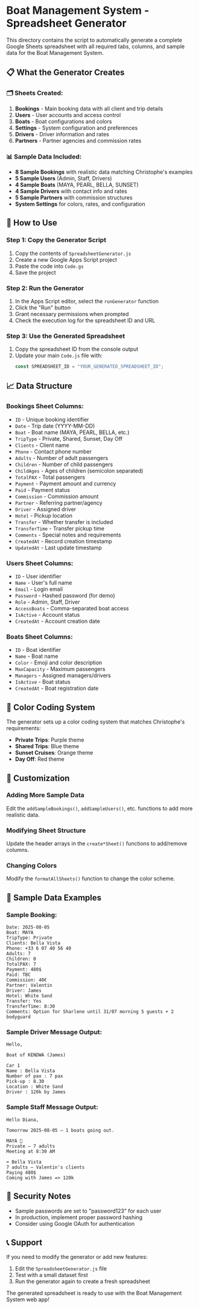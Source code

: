 # Boat Management System - Spreadsheet Generator

This directory contains the script to automatically generate a complete Google Sheets spreadsheet with all required tabs, columns, and sample data for the Boat Management System.

## 📋 What the Generator Creates

### 🗂️ **Sheets Created:**

1. **Bookings** - Main booking data with all client and trip details
2. **Users** - User accounts and access control
3. **Boats** - Boat configurations and colors
4. **Settings** - System configuration and preferences
5. **Drivers** - Driver information and rates
6. **Partners** - Partner agencies and commission rates

### 📊 **Sample Data Included:**

- **8 Sample Bookings** with realistic data matching Christophe's examples
- **5 Sample Users** (Admin, Staff, Drivers)
- **4 Sample Boats** (MAYA, PEARL, BELLA, SUNSET)
- **4 Sample Drivers** with contact info and rates
- **5 Sample Partners** with commission structures
- **System Settings** for colors, rates, and configuration

## 🚀 How to Use

### Step 1: Copy the Generator Script
1. Copy the contents of `SpreadsheetGenerator.js`
2. Create a new Google Apps Script project
3. Paste the code into `Code.gs`
4. Save the project

### Step 2: Run the Generator
1. In the Apps Script editor, select the `runGenerator` function
2. Click the "Run" button
3. Grant necessary permissions when prompted
4. Check the execution log for the spreadsheet ID and URL

### Step 3: Use the Generated Spreadsheet
1. Copy the spreadsheet ID from the console output
2. Update your main `Code.js` file with:
   ```javascript
   const SPREADSHEET_ID = "YOUR_GENERATED_SPREADSHEET_ID";
   ```

## 📈 Data Structure

### Bookings Sheet Columns:
- `ID` - Unique booking identifier
- `Date` - Trip date (YYYY-MM-DD)
- `Boat` - Boat name (MAYA, PEARL, BELLA, etc.)
- `TripType` - Private, Shared, Sunset, Day Off
- `Clients` - Client name
- `Phone` - Contact phone number
- `Adults` - Number of adult passengers
- `Children` - Number of child passengers
- `ChildAges` - Ages of children (semicolon separated)
- `TotalPAX` - Total passengers
- `Payment` - Payment amount and currency
- `Paid` - Payment status
- `Commission` - Commission amount
- `Partner` - Referring partner/agency
- `Driver` - Assigned driver
- `Hotel` - Pickup location
- `Transfer` - Whether transfer is included
- `TransferTime` - Transfer pickup time
- `Comments` - Special notes and requirements
- `CreatedAt` - Record creation timestamp
- `UpdatedAt` - Last update timestamp

### Users Sheet Columns:
- `ID` - User identifier
- `Name` - User's full name
- `Email` - Login email
- `Password` - Hashed password (for demo)
- `Role` - Admin, Staff, Driver
- `AccessBoats` - Comma-separated boat access
- `IsActive` - Account status
- `CreatedAt` - Account creation date

### Boats Sheet Columns:
- `ID` - Boat identifier
- `Name` - Boat name
- `Color` - Emoji and color description
- `MaxCapacity` - Maximum passengers
- `Managers` - Assigned managers/drivers
- `IsActive` - Boat status
- `CreatedAt` - Boat registration date

## 🎨 Color Coding System

The generator sets up a color coding system that matches Christophe's requirements:

- **Private Trips**: Purple theme
- **Shared Trips**: Blue theme  
- **Sunset Cruises**: Orange theme
- **Day Off**: Red theme

## 🔧 Customization

### Adding More Sample Data
Edit the `addSampleBookings()`, `addSampleUsers()`, etc. functions to add more realistic data.

### Modifying Sheet Structure
Update the header arrays in the `create*Sheet()` functions to add/remove columns.

### Changing Colors
Modify the `formatAllSheets()` function to change the color scheme.

## 📝 Sample Data Examples

### Sample Booking:
```
Date: 2025-08-05
Boat: MAYA
TripType: Private
Clients: Bella Vista
Phone: +33 6 07 40 56 40
Adults: 7
Children: 0
TotalPAX: 7
Payment: 480$
Paid: TBC
Commission: 40€
Partner: Valentin
Driver: James
Hotel: White Sand
Transfer: Yes
TransferTime: 8:30
Comments: Option for Sharlene until 31/07 morning 5 guests + 2 bodyguard
```

### Sample Driver Message Output:
```
Hello,

Boat of KENDWA (James)

Car 1 
Name : Bella Vista
Number of pax : 7 pax
Pick-up : 8.30
Location : White Sand
Driver : 120k by James
```

### Sample Staff Message Output:
```
Hello Diana,

Tomorrow 2025-08-05 – 1 boats going out.

MAYA 💛
Private – 7 adults
Meeting at 8:30 AM

➡️ Bella Vista
7 adults – Valentin's clients
Paying 480$
Coming with James => 120k
```

## 🔐 Security Notes

- Sample passwords are set to "password123" for each user
- In production, implement proper password hashing
- Consider using Google OAuth for authentication

## 📞 Support

If you need to modify the generator or add new features:
1. Edit the `SpreadsheetGenerator.js` file
2. Test with a small dataset first
3. Run the generator again to create a fresh spreadsheet

The generated spreadsheet is ready to use with the Boat Management System web app! 